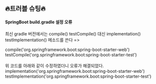## 🔥트러블 슈팅🔥

#### SpringBoot build.gradle 설정 오류
최신 gradle 버전에서는 compile() testCompile() 대신 implementation() testImplementation() 메소드를 쓴다
=><br>

compile('org.springframework.boot:spring-boot-starter-web')<br>
testCompile('org.springframework.boot:spring-boot-starter-test')<br>
<br>위 코드를 아래와 같이 수정하였더니 오류가 해결되었다.<br>
implementation('org.springframework.boot:spring-boot-starter-web')<br>
testImplementation('org.springframework.boot:spring-boot-starter-test')
